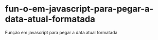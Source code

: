 # fun-o-em-javascript-para-pegar-a-data-atual-formatada
Função em javascript para pegar a data atual formatada
